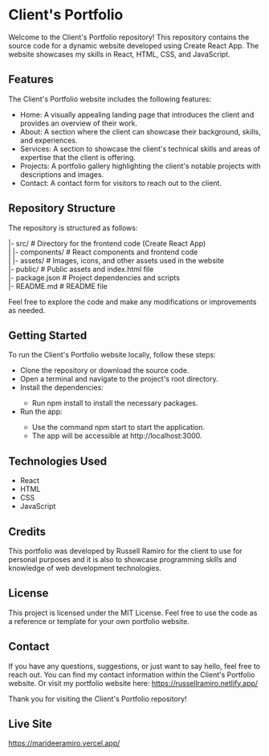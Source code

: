 # Client's Portfolio

Welcome to the Client's Portfolio repository! This repository contains the source code for a dynamic website developed using Create React App. The website showcases my skills in React, HTML, CSS, and JavaScript.

## Features

The Client's Portfolio website includes the following features:
<ul>
<li>Home: A visually appealing landing page that introduces the client and provides an overview of their work.</li>
<li>About: A section where the client can showcase their background, skills, and experiences.</li>
<li>Services: A section to showcase the client's technical skills and areas of expertise that the client is offering.</li>
<li>Projects: A portfolio gallery highlighting the client's notable projects with descriptions and images.</li>
<li>Contact: A contact form for visitors to reach out to the client.</li>
</ul>

## Repository Structure

The repository is structured as follows:

|- src/               # Directory for the frontend code (Create React App)</br>
|  |- components/     # React components and frontend code</br>
|  |- assets/         # Images, icons, and other assets used in the website</br>
|- public/            # Public assets and index.html file</br>
|- package.json       # Project dependencies and scripts</br>
|- README.md          # README file</br>

Feel free to explore the code and make any modifications or improvements as needed.

## Getting Started

To run the Client's Portfolio website locally, follow these steps:
<ul>
<li>Clone the repository or download the source code.</li>
<li>Open a terminal and navigate to the project's root directory.</li>
<li>Install the dependencies:</li>
  <ul>
<li>Run npm install to install the necessary packages.</li>
    </ul>
<li>Run the app:</li>
                   <ul>
<li>Use the command npm start to start the application.</li>
<li>The app will be accessible at http://localhost:3000.</li>
                     </ul>
</ul>

## Technologies Used
<ul>
<li>React</li>
<li>HTML</li>
<li>CSS</li>
<li>JavaScript</li>
</ul>

## Credits

This portfolio was developed by Russell Ramiro for the client to use for personal purposes and it is also to showcase programming skills and knowledge of web development technologies.

## License

This project is licensed under the MIT License. Feel free to use the code as a reference or template for your own portfolio website.

## Contact

If you have any questions, suggestions, or just want to say hello, feel free to reach out. You can find my contact information within the Client's Portfolio website. Or visit my portfolio website here: https://russellramiro.netlify.app/

Thank you for visiting the Client's Portfolio repository!

## Live Site

https://marideeramiro.vercel.app/



